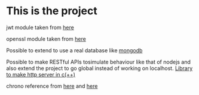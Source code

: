 # This is the project

jwt module taken from [here](https://github.com/Thalhammer/jwt-cpp.git)

openssl module taken from [here](https://github.com/openssl/openssl.git)

Possible to extend to use a real database like [mongodb](http://mongocxx.org/mongocxx-v3/)

Possible to make RESTful APIs tosimulate behaviour like that of nodejs and also extend the project to go global instead of working on localhost.
[Library to make http server in c(++)](https://code.google.com/archive/p/mongoose/)

chrono reference from [here](https://en.cppreference.com/w/cpp/chrono) and [here](https://en.cppreference.com/w/cpp/chrono/duration)
